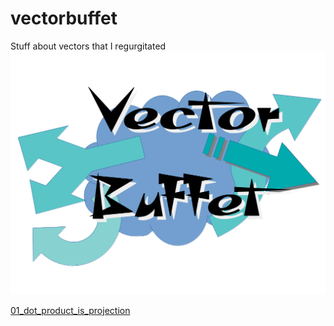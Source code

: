 # vectorbuffet
Stuff about vectors that I regurgitated
![image.png](vectorbuffet_logo.png)

[01_dot_product_is_projection](https://mister-average.github.io/vectorbuffet/01_dot_product_is_projection.html)
